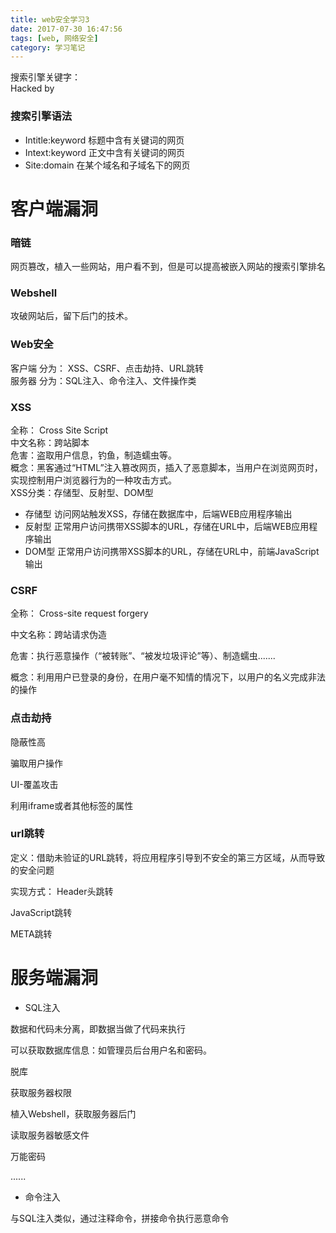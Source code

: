 ```yaml
---
title: web安全学习3
date: 2017-07-30 16:47:56
tags: [web, 网络安全]
category: 学习笔记
---
```


搜索引擎关键字：</br>
   Hacked by
### 搜索引擎语法
* Intitle:keyword 标题中含有关键词的网页
* Intext:keyword 正文中含有关键词的网页
* Site:domain 在某个域名和子域名下的网页
<!-- more -->
# 客户端漏洞
### 暗链
 网页篡改，植入一些网站，用户看不到，但是可以提高被嵌入网站的搜索引擎排名
### Webshell
  攻破网站后，留下后门的技术。

### Web安全
 客户端 分为： XSS、CSRF、点击劫持、URL跳转</br>
 服务器 分为：SQL注入、命令注入、文件操作类

 ### XSS
 全称： Cross Site Script</br>
 中文名称：跨站脚本</br>
 危害：盗取用户信息，钓鱼，制造蠕虫等。</br>
 概念：黑客通过“HTML”注入篡改网页，插入了恶意脚本，当用户在浏览网页时，实现控制用户浏览器行为的一种攻击方式。</br>
 XSS分类：存储型、反射型、DOM型
 * 存储型
   访问网站触发XSS，存储在数据库中，后端WEB应用程序输出
 * 反射型
  正常用户访问携带XSS脚本的URL，存储在URL中，后端WEB应用程序输出
 * DOM型
   正常用户访问携带XSS脚本的URL，存储在URL中，前端JavaScript输出
### CSRF

全称： Cross-site request forgery

中文名称：跨站请求伪造

危害：执行恶意操作（“被转账”、“被发垃圾评论”等）、制造蠕虫.......

概念：利用用户已登录的身份，在用户毫不知情的情况下，以用户的名义完成非法的操作
### 点击劫持
隐蔽性高

骗取用户操作

UI-覆盖攻击

利用iframe或者其他标签的属性
### url跳转

定义：借助未验证的URL跳转，将应用程序引导到不安全的第三方区域，从而导致的安全问题

实现方式：
Header头跳转

JavaScript跳转

META跳转

# 服务端漏洞
* SQL注入

数据和代码未分离，即数据当做了代码来执行

可以获取数据库信息：如管理员后台用户名和密码。

脱库

获取服务器权限

植入Webshell，获取服务器后门

读取服务器敏感文件

万能密码

......

* 命令注入

与SQL注入类似，通过注释命令，拼接命令执行恶意命令


